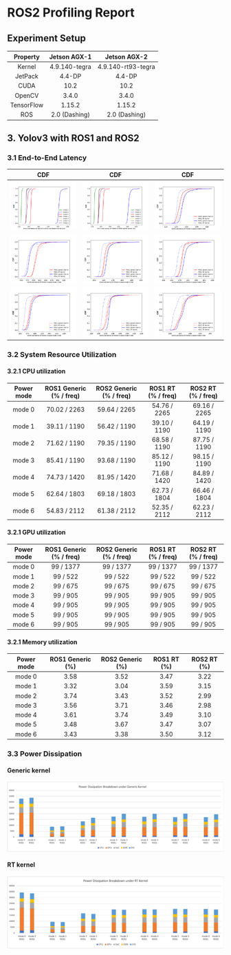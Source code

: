 # ROS2 Profiling Report

## Experiment Setup

| Property 	| Jetson AGX-1 	| Jetson AGX-2 	|
|:-:	|:-:	|:-:	|
| Kernel 	| 4.9.140-tegra 	| 4.9.140-rt93-tegra 	|
| JetPack 	| 4.4-DP 	| 4.4-DP 	|
| CUDA 	| 10.2 	| 10.2 	|
| OpenCV 	| 3.4.0 	| 3.4.0 	|
| TensorFlow 	| 1.15.2 	| 1.15.2 	|
| ROS 	| 2.0 (Dashing) 	| 2.0 (Dashing) 	|

## 3. Yolov3 with ROS1 and ROS2

### 3.1 End-to-End Latency

CDF              |  CDF        | CDF              |
:-------------------------:|:-------------------------:|:-------------------------:
![](../image/ros2-results/latency_ros2_generic.png)  |  ![](../image/ros2-results/latency_ros2_rt.png) | ![](../image/ros2-results/latency_mode0.png)
![](../image/ros2-results/latency_mode1.png)  |  ![](../image/ros2-results/latency_mode2.png) |![](../image/ros2-results/latency_mode3.png)
![](../image/ros2-results/latency_mode4.png)  |  ![](../image/ros2-results/latency_mode5.png) |![](../image/ros2-results/latency_mode6.png)


### 3.2 System Resource Utilization

#### 3.2.1 CPU utilization

| Power mode 	| ROS1 Generic (% / freq) 	| ROS2 Generic (% / freq) 	| ROS1 RT (% / freq) 	| ROS2 RT (% / freq) 	|
|:-:	|:-:	|:-:	|:-:	|:-:	|
| mode 0 	| 70.02 / 2263 	| 59.64 / 2265 	| 54.76 / 2265 	| 69.16 / 2265 	|
| mode 1 	| 39.11 / 1190 	| 56.42 / 1190 	| 39.10 / 1190 	| 64.19 / 1190 	|
| mode 2 	| 71.62 / 1190 	| 79.35 / 1190 	| 68.58 / 1190 	| 87.75 / 1190 	|
| mode 3 	| 85.41 / 1190 	| 93.68 / 1190 	| 85.12 / 1190 	| 98.15 / 1190 	|
| mode 4 	| 74.73 / 1420 	| 81.95 / 1420 	| 71.68 / 1420 	| 84.89 / 1420 	|
| mode 5 	| 62.64 / 1803 	| 69.18 / 1803 	| 62.73 / 1804 	| 66.46 / 1804 	|
| mode 6 	| 54.83 / 2112 	| 61.38 / 2112 	| 52.35 / 2112 	| 62.23 / 2112 	| 

#### 3.2.1 GPU utilization

| Power mode 	| ROS1 Generic (% / freq) 	| ROS2 Generic (% / freq) 	| ROS1 RT (% / freq) 	| ROS2 RT (% / freq) 	|
|:-:	|:-:	|:-:	|:-:	|:-:	|
| mode 0 	| 99 / 1377 	| 99 / 1377 	| 99 / 1377 	| 99 / 1377 	|
| mode 1 	| 99 / 522 	| 99 / 522 	| 99 / 522 	| 99 / 522 	|
| mode 2 	| 99 / 675 	| 99 / 675 	| 99 / 675 	| 99 / 675 	|
| mode 3 	| 99 / 905 	| 99 / 905 	| 99 / 905 	| 99 / 905 	|
| mode 4 	| 99 / 905 	| 99 / 905 	| 99 / 905 	| 99 / 905 	|
| mode 5 	| 99 / 905 	| 99 / 905 	| 99 / 905 	| 99 / 905 	|
| mode 6 	| 99 / 905 	| 99 / 905 	| 99 / 905 	| 99 / 905 	| 

#### 3.2.1 Memory utilization

| Power mode 	| ROS1 Generic (%) 	| ROS2 Generic (%) 	| ROS1 RT (%) 	| ROS2 RT (%) 	|
|:-:	|:-:	|:-:	|:-:	|:-:	|
| mode 0 	| 3.58 	| 3.52 	| 3.47 	| 3.22 	|
| mode 1 	| 3.32 	| 3.04 	| 3.59 	| 3.15 	|
| mode 2 	| 3.74 	| 3.43 	| 3.52 	| 2.99 	|
| mode 3 	| 3.56 	| 3.71 	| 3.46 	| 2.98 	|
| mode 4 	| 3.61 	| 3.74 	| 3.49 	| 3.10 	|
| mode 5 	| 3.48 	| 3.67 	| 3.47 	| 3.07 	|
| mode 6 	| 3.43 	| 3.38 	| 3.50 	| 3.12 	|

### 3.3 Power Dissipation

#### Generic kernel

![image](../image/ros2-results/power-breakdown-generic.png)

#### RT kernel

![image](../image/ros2-results/power-breakdown-rt.png)
